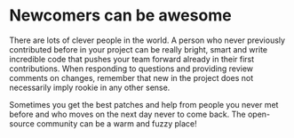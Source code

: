 # Newcomers can be awesome

There are lots of clever people in the world. A person who never previously
contributed before in your project can be really bright, smart and write
incredible code that pushes your team forward already in their first
contributions. When responding to questions and providing review comments on
changes, remember that new in the project does not necessarily imply rookie in
any other sense.

Sometimes you get the best patches and help from people you never met before
and who moves on the next day never to come back. The open-source community
can be a warm and fuzzy place!
